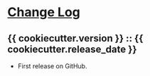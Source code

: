 # [Change Log](http://keepachangelog.com)

## {{ cookiecutter.version }} :: {{ cookiecutter.release_date }}

- First release on GitHub.
